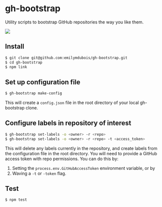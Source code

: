 # gh-bootstrap

Utility scripts to bootstrap GitHub repositories the way you like them.

![](https://img.playbuzz.com/image/upload/c_crop,h_300,w_500,x_0,y_0/f_auto,fl_lossy,q_auto/c_limit,w_640/v1485843319/lw1yhxv1vkzh2zecgthz.gif)

## Install

```sh
$ git clone git@github.com:emilymdubois/gh-bootstrap.git
$ cd gh-bootstrap
$ npm link
```

## Set up configuration file

```sh
$ gh-bootstrap make-config
```

This will create a `config.json` file in the root directory of your local gh-bootstrap clone.

## Configure labels in repository of interest

```sh
$ gh-bootstrap set-labels -o <owner> -r <repo>
$ gh-bootstrap set-labels -o <owner> -r <repo> -t <access_token>
```

This will delete any labels currently in the repository, and create labels from the configuration file in the root directory. You will need to provide a GitHub access token with repo permissions. You can do this by:

1. Setting the `process.env.GitHubAccessToken` environment variable, or by
1. Waving a `-t` or `-token` flag.


## Test

```sh
$ npm test
```

